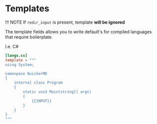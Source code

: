 # Templates
!!! NOTE
    If `redir_input` is present, template **will be ignored**

The template fields allows you to write default's for compiled languages that require boilerplate.

I.e. C#
```toml
[langs.cs]
template = """
using System;

namespace QuickerMD
{
    internal class Program
    {
        static void Main(string[] args)
        {
            {{INPUT}}
        }
    }
}
"""
```
